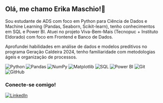 ## Olá, me chamo Erika Maschio!🤍

Sou estudante de ADS com foco em Python para Ciência de Dados e Machine Learning (Pandas, Seaborn, Scikit-learn), tenho conhecimentos em SQL e Power BI.
Atuei no projeto Viva-Bem-Mais (Tecnopuc + Instituto Eldorado) com foco em Frontend e Banco de Dados.

Aprofundei habilidades em análise de dados e modelos preditivos no programa Geração Caldeira 2024, tenho familiaridade com metodologias ágeis e organização de processos.

![Python](https://img.shields.io/badge/Python-3776AB?style=for-the-badge&logo=python&logoColor=white)
![Pandas](https://img.shields.io/badge/Pandas-150458?style=for-the-badge&logo=pandas&logoColor=white)
![NumPy](https://img.shields.io/badge/NumPy-013243?style=for-the-badge&logo=numpy&logoColor=white)
![Matplotlib](https://img.shields.io/badge/Matplotlib-11557C?style=for-the-badge&logo=matplotlib&logoColor=white)
![SQL](https://img.shields.io/badge/SQL-4479A1?style=for-the-badge&logo=postgresql&logoColor=white)
![Power BI](https://img.shields.io/badge/Power%20BI-F2C811?style=for-the-badge&logo=powerbi&logoColor=black)
![Git](https://img.shields.io/badge/GIT-F05032?style=for-the-badge&logo=git&logoColor=white)
![GitHub](https://img.shields.io/badge/GitHub-181717?style=for-the-badge&logo=github&logoColor=white)

### Conecte-se comigo!

[![LinkedIn](https://img.shields.io/badge/LinkedIn-0A66C2?style=for-the-badge&logo=linkedin&logoColor=white)](https://www.linkedin.com/in/maschioerika/)

